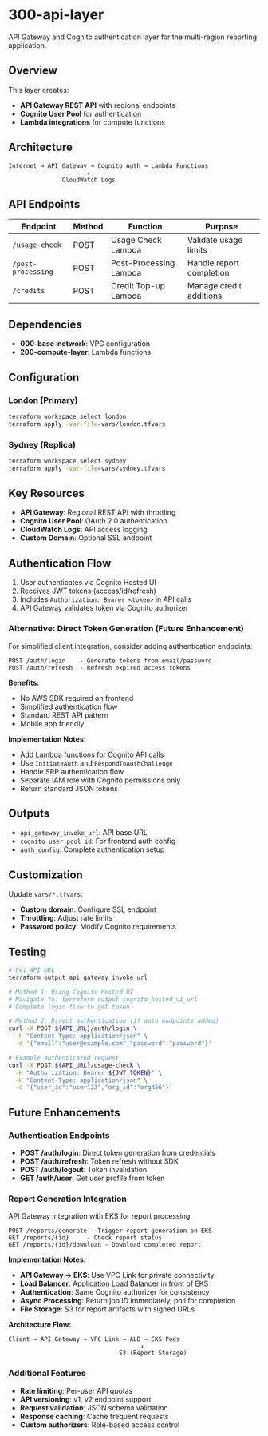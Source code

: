 # 300-api-layer

API Gateway and Cognito authentication layer for the multi-region reporting application.

## Overview

This layer creates:
- **API Gateway REST API** with regional endpoints
- **Cognito User Pool** for authentication
- **Lambda integrations** for compute functions

## Architecture

```
Internet → API Gateway → Cognito Auth → Lambda Functions
                      ↓
               CloudWatch Logs
```

## API Endpoints

| Endpoint | Method | Function | Purpose |
|----------|--------|----------|---------|
| `/usage-check` | POST | Usage Check Lambda | Validate usage limits |
| `/post-processing` | POST | Post-Processing Lambda | Handle report completion |
| `/credits` | POST | Credit Top-up Lambda | Manage credit additions |

## Dependencies

- **000-base-network**: VPC configuration
- **200-compute-layer**: Lambda functions

## Configuration

### London (Primary)
```bash
terraform workspace select london
terraform apply -var-file=vars/london.tfvars
```

### Sydney (Replica)
```bash
terraform workspace select sydney
terraform apply -var-file=vars/sydney.tfvars
```

## Key Resources

- **API Gateway**: Regional REST API with throttling
- **Cognito User Pool**: OAuth 2.0 authentication
- **CloudWatch Logs**: API access logging
- **Custom Domain**: Optional SSL endpoint

## Authentication Flow

1. User authenticates via Cognito Hosted UI
2. Receives JWT tokens (access/id/refresh)
3. Includes `Authorization: Bearer <token>` in API calls
4. API Gateway validates token via Cognito authorizer

### Alternative: Direct Token Generation (Future Enhancement)

For simplified client integration, consider adding authentication endpoints:

```
POST /auth/login    - Generate tokens from email/password
POST /auth/refresh  - Refresh expired access tokens
```

**Benefits:**
- No AWS SDK required on frontend
- Simplified authentication flow
- Standard REST API pattern
- Mobile app friendly

**Implementation Notes:**
- Add Lambda functions for Cognito API calls
- Use `InitiateAuth` and `RespondToAuthChallenge`
- Handle SRP authentication flow
- Separate IAM role with Cognito permissions only
- Return standard JSON tokens

## Outputs

- `api_gateway_invoke_url`: API base URL
- `cognito_user_pool_id`: For frontend auth config
- `auth_config`: Complete authentication setup

## Customization

Update `vars/*.tfvars`:
- **Custom domain**: Configure SSL endpoint
- **Throttling**: Adjust rate limits
- **Password policy**: Modify Cognito requirements

## Testing

```bash
# Get API URL
terraform output api_gateway_invoke_url

# Method 1: Using Cognito Hosted UI
# Navigate to: terraform output cognito_hosted_ui_url
# Complete login flow to get token

# Method 2: Direct authentication (if auth endpoints added)
curl -X POST ${API_URL}/auth/login \
  -H "Content-Type: application/json" \
  -d '{"email":"user@example.com","password":"password"}'

# Example authenticated request
curl -X POST ${API_URL}/usage-check \
  -H "Authorization: Bearer ${JWT_TOKEN}" \
  -H "Content-Type: application/json" \
  -d '{"user_id":"user123","org_id":"org456"}'
```

## Future Enhancements

### Authentication Endpoints
- **POST /auth/login**: Direct token generation from credentials
- **POST /auth/refresh**: Token refresh without SDK
- **POST /auth/logout**: Token invalidation
- **GET /auth/user**: Get user profile from token

### Report Generation Integration
API Gateway integration with EKS for report processing:

```
POST /reports/generate - Trigger report generation on EKS
GET /reports/{id}     - Check report status
GET /reports/{id}/download - Download completed report
```

**Implementation Notes:**
- **API Gateway → EKS**: Use VPC Link for private connectivity
- **Load Balancer**: Application Load Balancer in front of EKS
- **Authentication**: Same Cognito authorizer for consistency
- **Async Processing**: Return job ID immediately, poll for completion
- **File Storage**: S3 for report artifacts with signed URLs

**Architecture Flow:**
```
Client → API Gateway → VPC Link → ALB → EKS Pods
                                     ↓
                               S3 (Report Storage)
```

### Additional Features
- **Rate limiting**: Per-user API quotas
- **API versioning**: v1, v2 endpoint support  
- **Request validation**: JSON schema validation
- **Response caching**: Cache frequent requests
- **Custom authorizers**: Role-based access control